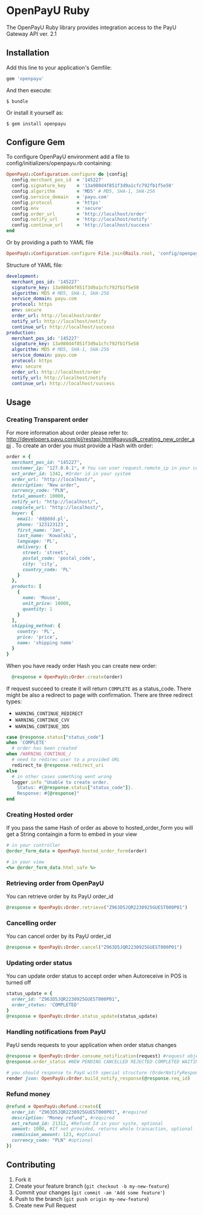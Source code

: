 # OpenPayU Ruby

The OpenPayU Ruby library provides integration access to the PayU Gateway API ver. 2.1

## Installation

Add this line to your application's Gemfile:

```ruby
gem 'openpayu'
```

And then execute:

    $ bundle

Or install it yourself as:

    $ gem install openpayu

## Configure Gem
To configure OpenPayU environment add a file to config/initializers/openpayu.rb containing:

```ruby
OpenPayU::Configuration.configure do |config|
  config.merchant_pos_id  = '145227'
  config.signature_key    = '13a980d4f851f3d9a1cfc792fb1f5e50'
  config.algorithm        = 'MD5' # MD5, SHA-1, SHA-256
  config.service_domain   = 'payu.com'
  config.protocol         = 'https'
  config.env              = 'secure'
  config.order_url        = 'http://localhost/order'
  config.notify_url       = 'http://localhost/notify'
  config.continue_url     = 'http://localhost/success'
end
```

Or by providing a path to YAML file

```ruby
OpenPayU::Configuration.configure File.join(Rails.root, 'config/openpayu.yml')
```

Structure of YAML file:

```yaml
development:
  merchant_pos_id: '145227'
  signature_key: 13a980d4f851f3d9a1cfc792fb1f5e50
  algorithm: MD5 # MD5, SHA-1, SHA-256
  service_domain: payu.com
  protocol: https
  env: secure
  order_url: http://localhost/order
  notify_url: http://localhost/notify
  continue_url: http://localhost/success
production:
  merchant_pos_id: '145227'
  signature_key: 13a980d4f851f3d9a1cfc792fb1f5e50
  algorithm: MD5 # MD5, SHA-1, SHA-256
  service_domain: payu.com
  protocol: https
  env: secure
  order_url: http://localhost/order
  notify_url: http://localhost/notify
  continue_url: http://localhost/success
```

## Usage

### Creating Transparent order
For more information about order please refer to: http://developers.payu.com/pl/restapi.html#payusdk_creating_new_order_api .
To create an order you must provide a Hash with order:

```ruby
order = {
  merchant_pos_id: "145227",
  customer_ip: "127.0.0.1", # You can user request.remote_ip in your controller
  ext_order_id: 1342, #Order id in your system
  order_url: "http://localhost/",
  description: "New order",
  currency_code: "PLN",
  total_amount: 10000,
  notify_url: "http://localhost/",
  complete_url: "http://localhost/",
  buyer: {
    email: 'dd@ddd.pl',
    phone: '123123123',
    first_name: 'Jan',
    last_name: 'Kowalski',
    language: 'PL',
    delivery: {
      street: 'street',
      postal_code: 'postal_code',
      city: 'city',
      country_code: 'PL'
    }
  },
  products: [
    {
      name: 'Mouse',
      unit_price: 10000,
      quantity: 1
    }
  ],
  shipping_method: {
    country: 'PL',
    price: 'price',
    name: 'shipping name'
  }
}
```

When you have ready order Hash you can create new order:

```ruby
  @response = OpenPayU::Order.create(order)
```

If request succeed to create it will return `COMPLETE` as a status_code.
There might be also a redirect to page with confirmation.
There are three redirect types:

* `WARNING_CONTINUE_REDIRECT`
* `WARNING_CONTINUE_CVV`
* `WARNING_CONTINUE_3DS`

```ruby
case @response.status["status_code"]
when 'COMPLETE'
  # order has been created
when /WARNING_CONTINUE_/
  # need to redirec user to a provided URL
  redirect_to @response.redirect_uri
else
  # in other cases something went wrong
  logger.info "Unable to create order. 
    Status: #{@response.status["status_code"]}.
    Response: #{@response}"
end
```

### Creating Hosted order

If you pass the same Hash of order as above to hosted_order_form you will
get a String containgin a form to embed in your view

```ruby
# in your controller
@order_form_data = OpenPayU.hosted_order_form(order)

# in your view
<%= @order_form_data.html_safe %>
```

### Retrieving order from OpenPayU
You can retrieve order by its PayU order_id

```ruby
@response = OpenPayU::Order.retrieve("Z963D5JQR2230925GUEST000P01")
```

### Cancelling order 
You can cancel order by its PayU order_id

```ruby
@response = OpenPayU::Order.cancel("Z963D5JQR2230925GUEST000P01")
```

### Updating order status
You can update order status to accept order when Autoreceive in POS is turned off

```ruby
status_update = {
  order_id: "Z963D5JQR2230925GUEST000P01",
  order_status: 'COMPLETED'
}
@response = OpenPayU::Order.status_update(status_update)
```

### Handling notifications from PayU
PayU sends requests to your application when order status changes

```ruby
@response = OpenPayU::Order.consume_notification(request) #request object from controller
@response.order_status #NEW PENDING CANCELLED REJECTED COMPLETED WAITING_FOR_CONFIRMATION

# you should response to PayU with special structure (OrderNotifyResponse)
render json: OpenPayU::Order.build_notify_response(@response.req_id)
```

### Refund money

```ruby
@refund = OpenPayU::Refund.create({
  order_id: "Z963D5JQR2230925GUEST000P01", #required
  description: "Money refund", #required
  ext_refund_id: 21312, #Refund Id in your syste, optional
  amount: 1000, #If not provided, returns whole transaction, optional
  commission_amount: 123, #optional
  currency_code: "PLN" #optional
})
```

## Contributing

1. Fork it
2. Create your feature branch (`git checkout -b my-new-feature`)
3. Commit your changes (`git commit -am 'Add some feature'`)
4. Push to the branch (`git push origin my-new-feature`)
5. Create new Pull Request
